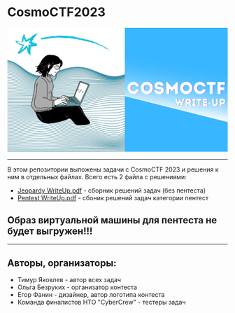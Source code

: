 # CosmoCTF2023
![Image alt](https://github.com/AskoRBINKAs/CosmoCTF2023/blob/main/kD6wluPFAVg.jpg)
____
В этом репозитории выложены задачи с CosmoCTF 2023 и решения к ним в отдельных файлах.
Всего есть 2 файла с решениями:
* [Jeopardy WriteUp.pdf](https://github.com/AskoRBINKAs/CosmoCTF2023/blob/main/Pentest%20WriteUp.pdf) - сборник решений задач (без пентеста)
* [Pentest WriteUp.pdf](https://github.com/AskoRBINKAs/CosmoCTF2023/blob/main/Jeopardy%20WriteUp.pdf) - сбоник решений задач категории пентест

## Образ виртуальной машины для пентеста не будет выгружен!!!
____
## Авторы, организаторы:
* Тимур Яковлев - автор всех задач
* Ольга Безруких - организатор контеста
* Егор Фанин - дизайнер, автор логотипа контеста
* Команда финалистов НТО "CyberCrew" - тестеры задач 
